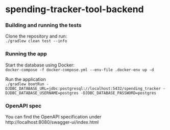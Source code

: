 # spending-tracker-tool-backend

### Building and running the tests
Clone the repository and run:  
`./gradlew clean test --info`

### Running the app 
Start the database using Docker:  
`docker-compose -f docker-compose.yml --env-file .docker-env up -d`

Run the application   
`./gradlew bootRun -DJDBC_DATABASE_URL=jdbc:postgresql://localhost:5432/spending_tracker -DJDBC_DATABASE_USERNAME=postgres -DJDBC_DATABASE_PASSWORD=postgres`

### OpenAPI spec
You can find the OpenAPI specification under http://localhost:8080/swagger-ui/index.html
